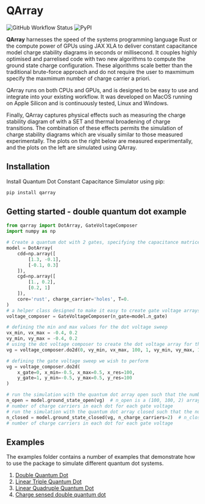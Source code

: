 
# QArray

![GitHub Workflow Status](https://github.com/b-vanstraaten/qarray/actions/workflows/test.yaml//badge.svg)
![PyPI](https://img.shields.io/pypi/v/qarray)

**QArray** harnesses the speed of the systems programming language Rust or the compute power of GPUs using JAX XLA
to deliver constant capacitance model charge stability diagrams in seconds or millisecond. It couples
highly optimised and parrelised code with two new algorithms to compute the ground state charge configuration. These
algorithms scale better than the traditional brute-force approach and do not require the user to maxmimum specify
the maxmimum number of charge carrier a priori.

QArray runs on both CPUs and GPUs, and is designed to be easy to use and integrate into your existing workflow.
It was developed on MacOS running on Apple Silicon and is continuously tested, Linux and Windows.

Finally, QArray captures physical effects such as measuring the charge stability diagram
of with a SET and thermal broadening of charge transitions. The combination of these effects
permits the simulation of charge stability diagrams which are visually similar to those measured experimentally.
The plots on the right below are measured experimentally, and the plots on the left are simulated using QArray.

## Installation

Install Quantum Dot Constant Capacitance Simulator using pip:

```bash
pip install qarray
```

## Getting started - double quantum dot example

```python
from qarray import DotArray, GateVoltageComposer
import numpy as np

# Create a quantum dot with 2 gates, specifying the capacitance matrices in their maxwell form. 
model = DotArray(
    cdd=np.array([
        [1.3, -0.1],
        [-0.1, 0.3]
    ]),
    cgd=np.array([
        [1., 0.2],
        [0.2, 1]
    ]),
    core='rust', charge_carrier='holes', T=0.
)
# a helper class designed to make it easy to create gate voltage arrays for nd sweeps
voltage_composer = GateVoltageComposer(n_gate=model.n_gate)

# defining the min and max values for the dot voltage sweep
vx_min, vx_max = -0.4, 0.2
vy_min, vy_max = -0.4, 0.2
# using the dot voltage composer to create the dot voltage array for the 2d sweep
vg = voltage_composer.do2d(0, vy_min, vx_max, 100, 1, vy_min, vy_max, 100)

# defining the gate voltage sweep we wish to perform
vg = voltage_composer.do2d(
    x_gate=0, x_min=-0.5, x_max=0.5, x_res=100,
    y_gate=1, y_min=-0.5, y_max=0.5, y_res=100
)

# run the simulation with the quantum dot array open such that the number of charge carriers is not fixed
n_open = model.ground_state_open(vg)  # n_open is a (100, 100, 2) array encoding the 
# number of charge carriers in each dot for each gate voltage
# run the simulation with the quantum dot array closed such that the number of charge carriers is fixed to 2
n_closed = model.ground_state_closed(vg, n_charge_carriers=2)  # n_closed is a (100, 100, 2) array encoding the 
# number of charge carriers in each dot for each gate voltage
```
## Examples

The examples folder contains a number of examples that demonstrate how to use the package to simulate different quantum
dot systems.

1. [Double Quantum Dot](https://github.com/b-vanstraaten/qarray/blob/main/examples/double_dot.py)
2. [Linear Triple Quantum Dot](https://github.com/b-vanstraaten/qarray/blob/main/examples/linear_triple_dot.py)
3. [Linear Quadruple Quantum Dot](https://github.com/b-vanstraaten/qarray/blob/main/examples/linear_quadruple_dot.py)
4. [Charge sensed double quantum dot](https://github.com/b-vanstraaten/qarray/blob/main/examples/charge_sensing.py)

